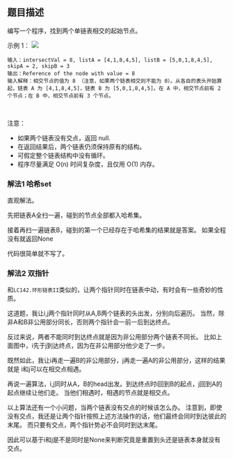 ## 题目描述
编写一个程序，找到两个单链表相交的起始节点。

示例 1：
![](https://assets.leetcode-cn.com/aliyun-lc-upload/uploads/2018/12/14/160_example_1.png)
```
输入：intersectVal = 8, listA = [4,1,8,4,5], listB = [5,0,1,8,4,5], skipA = 2, skipB = 3
输出：Reference of the node with value = 8
输入解释：相交节点的值为 8 （注意，如果两个链表相交则不能为 0）。从各自的表头开始算起，链表 A 为 [4,1,8,4,5]，链表 B 为 [5,0,1,8,4,5]。在 A 中，相交节点前有 2 个节点；在 B 中，相交节点前有 3 个节点。
```
 

注意：
- 如果两个链表没有交点，返回 null.
- 在返回结果后，两个链表仍须保持原有的结构。
- 可假定整个链表结构中没有循环。
- 程序尽量满足 O(n) 时间复杂度，且仅用 O(1) 内存。


### 解法1 哈希set
直观解法。

先把链表A全扫一遍，碰到的节点全部都入哈希集。

接着再扫一遍链表B，碰到的第一个已经存在于哈希集的结果就是答案。
如果全程没有就返回None

代码很简单就不写了。

### 解法2 双指针
和`LC142.环形链表II`类似的，让两个指针同时在链表中动，有时会有一些奇妙的性质。

这道题，我让i,j两个指针同时从A,B两个链表的头出发，分别向后遍历。
当然，除非A和B非公用部分同长，否则两个指针会一前一后到达终点。

反过来说，两者不能同时到达终点就是因为非公用部分两个链表不同长。
比如上面图中，i先于j到达终点，因为在非公用部分他少走了一步。

既然如此，我让i再走一遍B的非公用部分，j再走一遍A的非公用部分，这样的结果就是
i和j可以在相交点相遇。

再说一遍算法，i,j同时从A，B的head出发。到达终点时i回到B的起点，j回到A的起点继续让他们走。
当他们相遇时，相遇的节点就是相交点。

以上算法还有一个小问题，当两个链表没有交点的时候该怎么办。
注意到，即使没有交点，我还是让两个指针按照上述方法操作的话，他们最终会同时到达彼此的末尾。
而只要有交点，两个指针势必不会同时到达末尾。

因此可以基于i和j是不是同时是None来判断究竟是重置到头还是链表本身就没有交点。